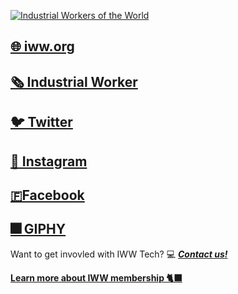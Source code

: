 [![Industrial Workers of the World](https://media.giphy.com/media/mC23iiUyLMzqLbCEQU/giphy.gif)](https://iww.org)
## [🌐 iww.org](https://iww.org)
## [🗞 Industrial Worker](https://industrialworker.org)
## [🐦 Twitter](https://twitter.com/iww)
## [📸 Instagram](https://instagram.com/industrialworkersoftheworld)
## [🇫Facebook](https://facebook.com/iww.org)
## [🎆 GIPHY](https://giphy.com/iww)

Want to get invovled with IWW Tech? 💻 [***Contact us!***](mailto:tech@iww.org)

[**Learn more about IWW membership 🐈‍⬛**](https://iww.org/membership)

